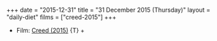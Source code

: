 +++
date = "2015-12-31"
title = "31 December 2015 (Thursday)"
layout = "daily-diet"
films = ["creed-2015"]
+++


* Film: [Creed (2015)](/films/creed-2015) {T} +